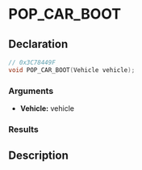 # POP_CAR_BOOT

## Declaration
```cpp
// 0x3C78449F
void POP_CAR_BOOT(Vehicle vehicle);
```

### Arguments
- **Vehicle:** vehicle

### Results

## Description
